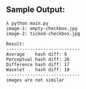 
Sample Output:
-------------------------------------
```
λ python main.py
image-1: empty-checkbox.jpg
image-2: ticked-checkbox.jpg

Result:
----------------------------
Average    hash diff: 9
Perceptual hash diff: 26
Difference hash diff: 17
Wavelet    hash diff: 10
----------------------------
images are not similar
```
